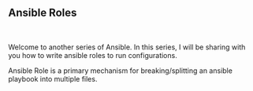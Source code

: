 ## **Ansible Roles**

<br>

Welcome to another series of Ansible. In this series, I will be sharing with you how to write ansible roles to run configurations.

Ansible Role is a primary mechanism for breaking/splitting an ansible playbook into multiple files.